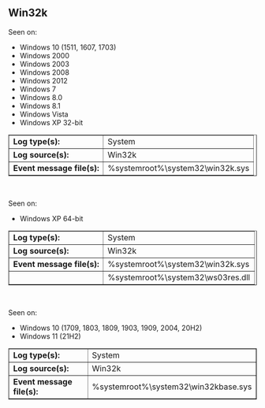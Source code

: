 ## Win32k

Seen on:
* Windows 10 (1511, 1607, 1703)
* Windows 2000
* Windows 2003
* Windows 2008
* Windows 2012
* Windows 7
* Windows 8.0
* Windows 8.1
* Windows Vista
* Windows XP 32-bit

<table border="1" class="docutils">
  <tbody>
    <tr>
      <td><b>Log type(s):</b></td>
      <td>System</td>
    </tr>
    <tr>
      <td><b>Log source(s):</b></td>
      <td>Win32k</td>
    </tr>
    <tr>
      <td><b>Event message file(s):</b></td>
      <td>%systemroot%\system32\win32k.sys</td>
    </tr>
  </tbody>
</table>

&nbsp;

Seen on:
* Windows XP 64-bit

<table border="1" class="docutils">
  <tbody>
    <tr>
      <td><b>Log type(s):</b></td>
      <td>System</td>
    </tr>
    <tr>
      <td><b>Log source(s):</b></td>
      <td>Win32k</td>
    </tr>
    <tr>
      <td><b>Event message file(s):</b></td>
      <td>%systemroot%\system32\win32k.sys</td>
    </tr>
    <tr>
      <td>&nbsp;</td>
      <td>%systemroot%\system32\ws03res.dll</td>
    </tr>
  </tbody>
</table>

&nbsp;

Seen on:
* Windows 10 (1709, 1803, 1809, 1903, 1909, 2004, 20H2)
* Windows 11 (21H2)

<table border="1" class="docutils">
  <tbody>
    <tr>
      <td><b>Log type(s):</b></td>
      <td>System</td>
    </tr>
    <tr>
      <td><b>Log source(s):</b></td>
      <td>Win32k</td>
    </tr>
    <tr>
      <td><b>Event message file(s):</b></td>
      <td>%systemroot%\system32\win32kbase.sys</td>
    </tr>
  </tbody>
</table>

&nbsp;

